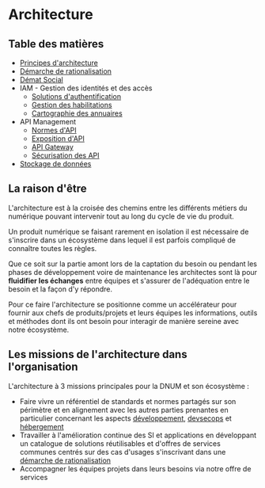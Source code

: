 # Architecture

## Table des matières
- [Principes d'architecture](principes.md)
- [Démarche de rationalisation](demarche.md)
- [Démat Social](demat-social.md.md)
- IAM - Gestion des identités et des accès
    - [Solutions d'authentification](iam-authentification.md)
    - [Gestion des habilitations](iam-habilitations.md)
    - [Cartographie des annuaires](iam-annuaires.md)
- API Management
    - [Normes d'API](api-normes.md)
    - [Exposition d'API](api-exposition.md)
    - [API Gateway](api-gateway.md)
    - [Sécurisation des API](api-securite.md)
- [Stockage de données](data-stockage.md)

## La raison d'être
L'architecture est à la croisée des chemins entre les différents métiers du numérique pouvant intervenir tout au long du cycle de vie du produit.

Un produit numérique se faisant rarement en isolation il est nécessaire de s'inscrire dans un écosystème dans lequel il est parfois compliqué de connaître toutes les règles.

Que ce soit sur la partie amont lors de la captation du besoin ou pendant les phases de développement voire de maintenance les architectes sont là pour **fluidifier les échanges** entre équipes et s'assurer de l'adéquation entre le besoin et la façon d'y répondre.

Pour ce faire l'architecture se positionne comme un accélérateur pour fournir aux chefs de produits/projets et leurs équipes les informations, outils et méthodes dont ils ont besoin pour interagir de manière sereine avec notre écosystème.

## Les missions de l'architecture dans l'organisation
L'architecture à 3 missions principales pour la DNUM et son écosystème : 
* Faire vivre un référentiel de standards et normes partagés sur son périmètre et en alignement avec les autres parties prenantes en particulier concernant les aspects [développement](../Developpement/README.md), [devsecops](../DevSecOps/README.md) et [hébergement](../Hebergement/README.md)
* Travailler à l'amélioration continue des SI et applications en développant un catalogue de solutions réutilisables et d'offres de services communes centrés sur des cas d'usages s'inscrivant dans une [démarche de rationalisation](./demarche.md)
* Accompagner les équipes projets dans leurs besoins via notre offre de services